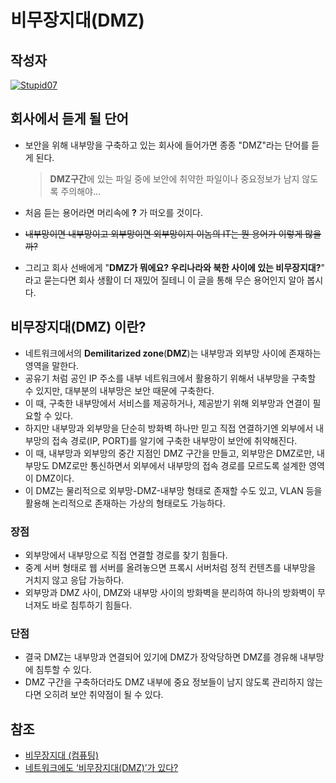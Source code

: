 # **비무장지대(DMZ)**

## 작성자
[![Stupid07](https://avatars1.githubusercontent.com/u/35564566?s=100&v=4)](https://github.com/Stupid07)

## 회사에서 듣게 될 단어

- 보안을 위해 내부망을 구축하고 있는 회사에 들어가면 종종 "DMZ"라는 단어를 듣게 된다.

  > **DMZ구간**에 있는 파일 중에 보안에 취약한 파일이나 중요정보가 남지 않도록 주의해야...

- 처음 듣는 용어라면 머리속에 **?** 가 떠오를 것이다.

- ~~내부망이면 내부망이고 외부망이면 외부망이지 이놈의 IT는 뭔 용어가 이렇게 많을까?~~

- 그리고 회사 선배에게 "**DMZ가 뭐에요? 우리나라와 북한 사이에 있는 비무장지대?**" 라고 묻는다면 회사 생활이 더 재밌어 질테니 이 글을 통해 무슨 용어인지 알아 봅시다.



## 비무장지대(DMZ) 이란?

- 네트워크에서의 **Demilitarized zone**(**DMZ**)는 내부망과 외부망 사이에 존재하는 영역을 말한다.
- 공유기 처럼 공인 IP 주소를 내부 네트워크에서 활용하기 위해서 내부망을 구축할 수 있지만, 대부분의 내부망은 보안 때문에 구축한다.
- 이 때, 구축한 내부망에서 서비스를 제공하거나, 제공받기 위해 외부망과 연결이 필요할 수 있다.
- 하지만 내부망과 외부망을 단순히 방화벽 하나만 믿고 직접 연결하기엔 외부에서 내부망의 접속 경로(IP, PORT)를 알기에 구축한 내부망이 보안에 취약해진다.
- 이 때, 내부망과 외부망의 중간 지점인 DMZ 구간을 만들고, 외부망은 DMZ로만, 내부망도 DMZ로만 통신하면서 외부에서 내부망의 접속 경로를 모르도록 설계한 영역이 DMZ이다.
- 이 DMZ는 물리적으로 외부망-DMZ-내부망 형태로 존재할 수도 있고, VLAN 등을 활용해 논리적으로 존재하는 가상의 형태로도 가능하다.

### 장점

- 외부망에서 내부망으로 직접 연결할 경로를 찾기 힘들다.
- 중계 서버 형태로 웹 서버를 올려놓으면 프록시 서버처럼 정적 컨텐츠를 내부망을 거치지 않고 응답 가능하다.
- 외부망과 DMZ 사이, DMZ와 내부망 사이의 방화벽을 분리하여 하나의 방화벽이 무너져도 바로 침투하기 힘들다.

### 단점

- 결국 DMZ는 내부망과 연결되어 있기에 DMZ가 장악당하면 DMZ를 경유해 내부망에 침투할 수 있다.
- DMZ 구간을 구축하더라도 DMZ 내부에 중요 정보들이 남지 않도록 관리하지 않는다면 오히려 보안 취약점이 될 수 있다.



## 참조

- [비무장지대 (컴퓨팅)](https://ko.wikipedia.org/wiki/%EB%B9%84%EB%AC%B4%EC%9E%A5%EC%A7%80%EB%8C%80_(%EC%BB%B4%ED%93%A8%ED%8C%85))
- [네트워크에도 ‘비무장지대(DMZ)’가 있다?](https://www.boannews.com/media/view.asp?idx=81495)
